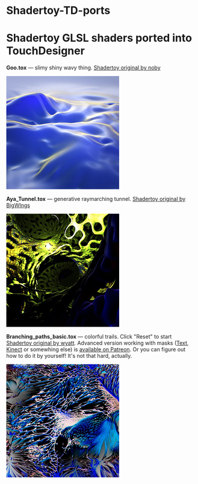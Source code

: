 # Shadertoy-TD-ports
Shadertoy GLSL shaders ported into TouchDesigner
======

**Goo.tox** — slimy shiny wavy thing. [Shadertoy original by noby](https://www.shadertoy.com/view/lllBDM)

![Goo](https://github.com/exsstas/Shadertoy-TD-ports/blob/master/Goo.jpg "Goo")



**Aya_Tunnel.tox** — generative raymarching tunnel. [Shadertoy original by BigWIngs](https://www.shadertoy.com/view/WtfXzB)

![Aya_Tunnel](https://github.com/exsstas/Shadertoy-TD-ports/blob/master/AyaTunnel.jpg "Aya Tunnel")



**Branching_paths_basic.tox** — colorful trails. Click "Reset" to start [Shadertoy original by wyatt](https://www.shadertoy.com/view/ts33DS). Advanced version working with masks ([Text](https://www.instagram.com/p/B4IqFhMiQoS/), [Kinect](https://www.instagram.com/p/B4Nw5QCCufI/) or somewhing else) is [available on Patreon](https://www.patreon.com/posts/31171643). Or you can figure out how to do it by yourself! It's not that hard, actually.

![Branching_paths](https://github.com/exsstas/Shadertoy-TD-ports/blob/master/Branching_paths.jpg "Branching paths")
